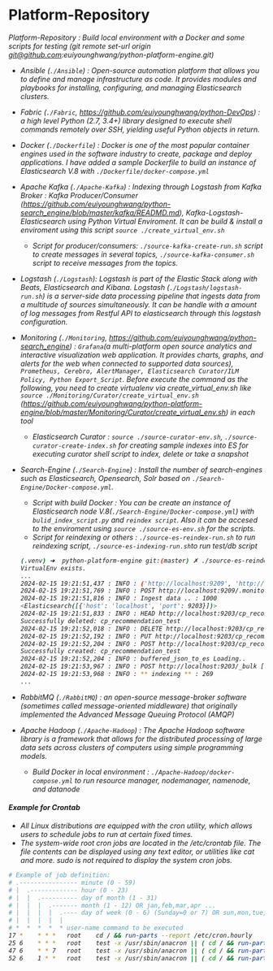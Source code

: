 # Platform-Repository
<i>Platform-Repository : Build local environment with a Docker and some scripts for testing (<i>git remote set-url origin git@github.com:euiyounghwang/python-platform-engine.git</i>)

- Ansible (`./Ansible`) : Open-source automation platform that allows you to define and manage infrastructure as code. It provides modules and playbooks for installing, configuring, and managing Elasticsearch clusters.
- Fabric (`./Fabric`, https://github.com/euiyounghwang/python-DevOps) : a high level Python (2.7, 3.4+) library designed to execute shell commands remotely over SSH, yielding useful Python objects in return. 
- Docker (`./Dockerfile`) : Docker is one of the most popular container engines used in the software industry to create, package and deploy applications. I have added a sample Dockerfile to build an instance of Elasticsearch V.8 with `./Dockerfile/docker-compose.yml`
- Apache Kafka (`./Apache-Kafka`) : Indexing through Logstash from Kafka Broker : Kafka Producer/Consumer (https://github.com/euiyounghwang/python-search_engine/blob/master/kafka/READMD.md), Kafka-Logstash-Elasticsearch using Python Virtual Enviroment. It can be build & install a enviroment using this script `source ./create_virtual_env.sh`
    - Script for producer/consumers: `./source-kafka-create-run.sh` script to create messages in several topics, `./source-kafka-consumer.sh` script to receive messages from the topics.
    
- Logstash (`./Logstash`): Logstash is part of the Elastic Stack along with Beats, Elasticsearch and Kibana. Logstash (`./Logstash/logstash-run.sh`) is a server-side data processing pipeline that ingests data from a multitude of sources simultaneously. It can be handle with a amount of log messages from Restful API to elasticsearch through this logstash configuration.
- Monitoring (`./Monitoring`, https://github.com/euiyounghwang/python-search_engine) : `Grafana`(a multi-platform open source analytics and interactive visualization web application. It provides charts, graphs, and alerts for the web when connected to supported data sources), `Prometheus, Cerebro, AlertManager, Elasticsearch Curator/ILM Policy, Python Export_Script`. Before execute the command as the following, you need to create virtualenv via create_virtual_env.sh like  `source ./Monitoring/Curator/create_virtual_env.sh` (https://github.com/euiyounghwang/python-platform-engine/blob/master/Monitoring/Curator/create_virtual_env.sh) in each tool
    - Elasticsearch Curator : `source ./source-curator-env.sh`, `./source-curator-create-index.sh` for creating sample indexes into ES for executing curator shell script to index, delete or take a snapshot

- Search-Engine (`./Search-Engine`) : Install the number of search-engines such as Elasticsearch, Opensearch, Solr based on `./Search-Engine/Docker-compose.yml`. 
    - Script with build Docker : You can be create an instance of Elasticsearch node V.8(`./Search-Engine/Docker-compose.yml`) with `bulid_index_script.py` and `reindex script`. Also it can be accesed to the enviroment using `source ./source-es-env.sh` for the scripts.
    - Script for reindexing or others : `./source-es-reindex-run.sh` to run reindexing script, `./source-es-indexing-run.sh`to run test/db script
    ```bash 
    (.venv) ➜  python-platform-engine git:(master) ✗ ./source-es-reindex-run.sh
    VirtualEnv exists.
    ...
    2024-02-15 19:21:51,437 : INFO : ('http://localhost:9209', 'http://localhost:9203', '.monitoring-es-7-2024.02.16', 'cp_recommendation_test')
    2024-02-15 19:21:51,769 : INFO : POST http://localhost:9209/.monitoring-es-7-2024.02.16/_search?scroll=1m&size=1000 [status:200 request:0.330s]
    2024-02-15 19:21:51,816 : INFO : Ingest data .. : 1000
    <Elasticsearch([{'host': 'localhost', 'port': 9203}])>
    2024-02-15 19:21:51,833 : INFO : HEAD http://localhost:9203/cp_recommendation_test [status:200 request:0.017s]
    Successfully deleted: cp_recommendation_test
    2024-02-15 19:21:52,018 : INFO : DELETE http://localhost:9203/cp_recommendation_test [status:200 request:0.183s]
    2024-02-15 19:21:52,192 : INFO : PUT http://localhost:9203/cp_recommendation_test [status:200 request:0.174s]
    2024-02-15 19:21:52,204 : INFO : POST http://localhost:9203/cp_recommendation_test/_refresh [status:200 request:0.011s]
    Successfully created: cp_recommendation_test
    2024-02-15 19:21:52,204 : INFO : buffered_json_to_es Loading..
    2024-02-15 19:21:53,967 : INFO : POST http://localhost:9203/_bulk [status:200 request:0.372s]
    2024-02-15 19:21:53,968 : INFO : ** indexing ** : 269
    ...
    ```
    
- RabbitMQ (`./RabbitMQ`) : an open-source message-broker software (sometimes called message-oriented middleware) that originally implemented the Advanced Message Queuing Protocol (AMQP)

- Apache Hadoop (`./Apache-Hadoop`) : The Apache Hadoop software library is a framework that allows for the distributed processing of large data sets across clusters of computers using simple programming models. 
    - Build Docker in local environment : `./Apache-Hadoop/docker-compose.yml` to run resource manager, nodemanager, namenode, and datanode


#### Example for Crontab
- All Linux distributions are equipped with the cron utility, which allows users to schedule jobs to run at certain fixed times.
- The system-wide root cron jobs are located in the /etc/crontab file. The file contents can be displayed using any text editor, or utilities like cat and more. sudo is not required to display the system cron jobs.
```bash
# Example of job definition:
# .---------------- minute (0 - 59)
# |  .------------- hour (0 - 23)
# |  |  .---------- day of month (1 - 31)
# |  |  |  .------- month (1 - 12) OR jan,feb,mar,apr ...
# |  |  |  |  .---- day of week (0 - 6) (Sunday=0 or 7) OR sun,mon,tue,wed,thu,fri,sat
# |  |  |  |  |
# *  *  *  *  * user-name command to be executed
17 *	* * *	root    cd / && run-parts --report /etc/cron.hourly
25 6	* * *	root	test -x /usr/sbin/anacron || ( cd / && run-parts --report /etc/cron.daily )
47 6	* * 7	root	test -x /usr/sbin/anacron || ( cd / && run-parts --report /etc/cron.weekly )
52 6	1 * *	root	test -x /usr/sbin/anacron || ( cd / && run-parts --report /etc/cron.monthly )